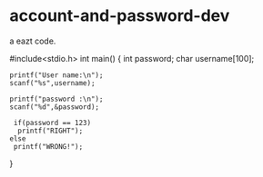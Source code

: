 # account-and-password-dev
a eazt code.



#include<stdio.h>
int main()
{
	int password;
	char username[100];
	
	printf("User name:\n");
	scanf("%s",username);
	
	printf("password :\n");
	scanf("%d",&password);
	 
	 if(password == 123)
	  printf("RIGHT");
	else
	 printf("WRONG!");
 } 
